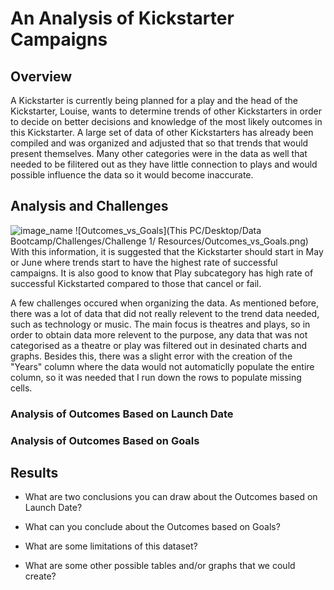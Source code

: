 # An Analysis of Kickstarter Campaigns

## Overview

A Kickstarter is currently being planned for a play and the head of the Kickstarter, Louise, wants to determine trends of other Kickstarters in order to decide on better decisions and knowledge of the most likely outcomes in this Kickstarter. A large set of data of other Kickstarters has already been compiled and was organized and adjusted that so that trends that would present themselves. Many other categories were in the data as well that needed to be filitered out as they have little connection to plays and would possible influence the data so it would become inaccurate.

## Analysis and Challenges



![image_name](path/to/image_name.png)
![Outcomes_vs_Goals](This PC/Desktop/Data Bootcamp/Challenges/Challenge 1/ Resources/Outcomes_vs_Goals.png)
With this information, it is suggested that the Kickstarter should start in May or June where trends start to have the highest rate of successful campaigns. It is also good to know that Play subcategory has high rate of successful Kickstarted compared
to those that cancel or fail.

A few challenges occured when organizing the data. As mentioned before, there was a lot of data that did not really relevent to the trend data needed, such as technology or music. The main focus is theatres and plays, so in order to obtain data more relevent to the purpose, any data that was not categorised as a theatre or play was filtered out in desinated charts and graphs. Besides this, there was a slight error with the creation of the "Years" column where the data would not automaticlly populate the entire column, so it was needed that I run down the rows to populate missing cells.




### Analysis of Outcomes Based on Launch Date

### Analysis of Outcomes Based on Goals

## Results

- What are two conclusions you can draw about the Outcomes based on Launch Date?

- What can you conclude about the Outcomes based on Goals?

- What are some limitations of this dataset?

- What are some other possible tables and/or graphs that we could create?
